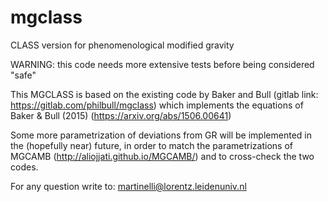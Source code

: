 # mgclass
CLASS version for phenomenological modified gravity

WARNING: this code needs more extensive tests before being considered "safe"

This MGCLASS is based on the existing code by Baker and Bull
(gitlab link: https://gitlab.com/philbull/mgclass)
which implements the equations of Baker & Bull (2015) (https://arxiv.org/abs/1506.00641)


Some more parametrization of deviations from GR will be implemented in the
(hopefully near) future, in order to match the parametrizations of 
MGCAMB (http://aliojjati.github.io/MGCAMB/) and to cross-check the two codes.


For any question write to:
martinelli@lorentz.leidenuniv.nl


